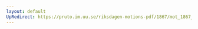 ```yaml
---
layout: default
UpRedirect: https://pruto.im.uu.se/riksdagen-motions-pdf/1867/mot_1867__fk__11.pdf
---
```

